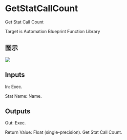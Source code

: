 # GetStatCallCount

Get Stat Call Count

Target is Automation Blueprint Function Library

## 图示

![]($-20221218-18094342.png)

## Inputs

In: Exec.

Stat Name: Name.  

## Outputs

Out: Exec.

Return Value: Float (single-precision). Get Stat Call Count.

